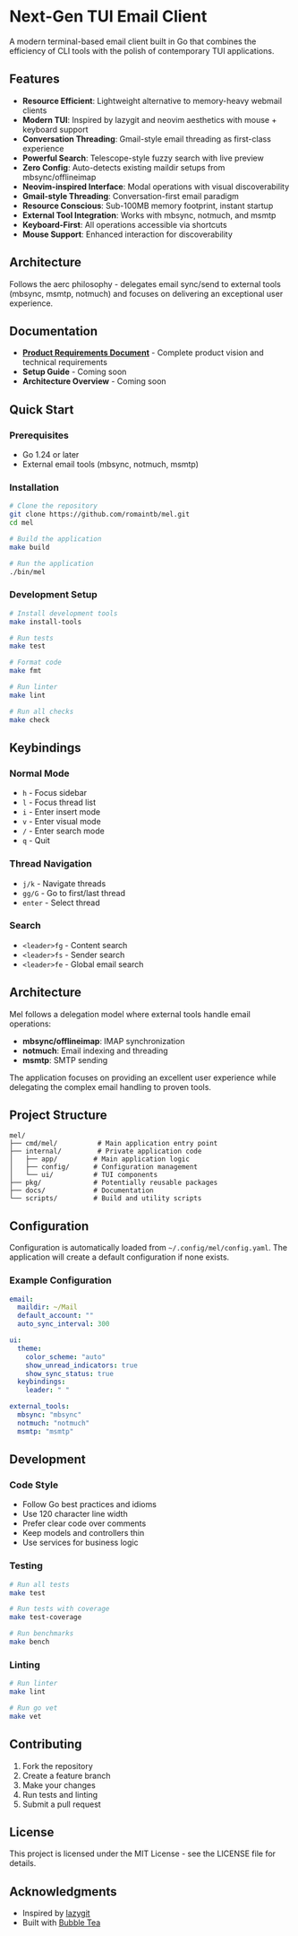 # Next-Gen TUI Email Client

A modern terminal-based email client built in Go that combines the efficiency of CLI tools with the polish of contemporary TUI applications.

## Features

- **Resource Efficient**: Lightweight alternative to memory-heavy webmail clients
- **Modern TUI**: Inspired by lazygit and neovim aesthetics with mouse + keyboard support
- **Conversation Threading**: Gmail-style email threading as first-class experience
- **Powerful Search**: Telescope-style fuzzy search with live preview
- **Zero Config**: Auto-detects existing maildir setups from mbsync/offlineimap
- **Neovim-inspired Interface**: Modal operations with visual discoverability
- **Gmail-style Threading**: Conversation-first email paradigm
- **Resource Conscious**: Sub-100MB memory footprint, instant startup
- **External Tool Integration**: Works with mbsync, notmuch, and msmtp
- **Keyboard-First**: All operations accessible via shortcuts
- **Mouse Support**: Enhanced interaction for discoverability

## Architecture

Follows the aerc philosophy - delegates email sync/send to external tools (mbsync, msmtp, notmuch) and focuses on delivering an exceptional user experience.

## Documentation

- **[Product Requirements Document](docs/PRD.md)** - Complete product vision and technical requirements
- **Setup Guide** - Coming soon
- **Architecture Overview** - Coming soon

## Quick Start

### Prerequisites

- Go 1.24 or later
- External email tools (mbsync, notmuch, msmtp)

### Installation

```bash
# Clone the repository
git clone https://github.com/romaintb/mel.git
cd mel

# Build the application
make build

# Run the application
./bin/mel
```

### Development Setup

```bash
# Install development tools
make install-tools

# Run tests
make test

# Format code
make fmt

# Run linter
make lint

# Run all checks
make check
```

## Keybindings

### Normal Mode
- `h` - Focus sidebar
- `l` - Focus thread list
- `i` - Enter insert mode
- `v` - Enter visual mode
- `/` - Enter search mode
- `q` - Quit

### Thread Navigation
- `j/k` - Navigate threads
- `gg/G` - Go to first/last thread
- `enter` - Select thread

### Search
- `<leader>fg` - Content search
- `<leader>fs` - Sender search
- `<leader>fe` - Global email search

## Architecture

Mel follows a delegation model where external tools handle email operations:

- **mbsync/offlineimap**: IMAP synchronization
- **notmuch**: Email indexing and threading
- **msmtp**: SMTP sending

The application focuses on providing an excellent user experience while delegating the complex email handling to proven tools.

## Project Structure

```
mel/
├── cmd/mel/          # Main application entry point
├── internal/         # Private application code
│   ├── app/         # Main application logic
│   ├── config/      # Configuration management
│   └── ui/          # TUI components
├── pkg/             # Potentially reusable packages
├── docs/            # Documentation
└── scripts/         # Build and utility scripts
```

## Configuration

Configuration is automatically loaded from `~/.config/mel/config.yaml`. The application will create a default configuration if none exists.

### Example Configuration

```yaml
email:
  maildir: ~/Mail
  default_account: ""
  auto_sync_interval: 300

ui:
  theme:
    color_scheme: "auto"
    show_unread_indicators: true
    show_sync_status: true
  keybindings:
    leader: " "

external_tools:
  mbsync: "mbsync"
  notmuch: "notmuch"
  msmtp: "msmtp"
```

## Development

### Code Style

- Follow Go best practices and idioms
- Use 120 character line width
- Prefer clear code over comments
- Keep models and controllers thin
- Use services for business logic

### Testing

```bash
# Run all tests
make test

# Run tests with coverage
make test-coverage

# Run benchmarks
make bench
```

### Linting

```bash
# Run linter
make lint

# Run go vet
make vet
```

## Contributing

1. Fork the repository
2. Create a feature branch
3. Make your changes
4. Run tests and linting
5. Submit a pull request

## License

This project is licensed under the MIT License - see the LICENSE file for details.

## Acknowledgments

- Inspired by [lazygit](https://github.com/jesseduffield/lazygit)
- Built with [Bubble Tea](https://github.com/charmbracelet/bubbletea)
